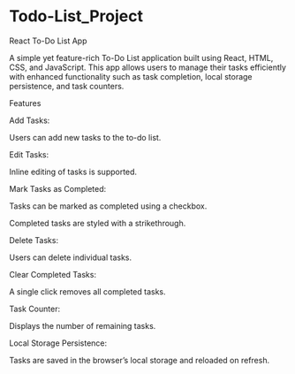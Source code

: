 # Todo-List_Project
React To-Do List App

A simple yet feature-rich To-Do List application built using React, HTML, CSS, and JavaScript. This app allows users to manage their tasks efficiently with enhanced functionality such as task completion, local storage persistence, and task counters.

Features

Add Tasks:

Users can add new tasks to the to-do list.

Edit Tasks:

Inline editing of tasks is supported.

Mark Tasks as Completed:

Tasks can be marked as completed using a checkbox.

Completed tasks are styled with a strikethrough.

Delete Tasks:

Users can delete individual tasks.

Clear Completed Tasks:

A single click removes all completed tasks.

Task Counter:

Displays the number of remaining tasks.

Local Storage Persistence:

Tasks are saved in the browser’s local storage and reloaded on refresh.
